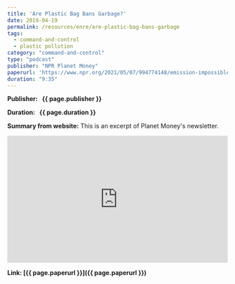 ```yaml
---
title: 'Are Plastic Bag Bans Garbage?'
date: 2019-04-19
permalink: /resources/enre/are-plastic-bag-bans-garbage
tags:
  - command-and-control
  - plastic pollution
category: "command-and-control"
type: "podcast"
publisher: "NPR Planet Money"
paperurl: 'https://www.npr.org/2021/05/07/994774148/emission-impossible'
duration: "9:35"
---
```


<!-- Google tag (gtag.js) -->
<script async src="https://www.googletagmanager.com/gtag/js?id=G-Q95WSVMDNZ"></script>
<script>
  window.dataLayer = window.dataLayer || [];
  function gtag(){dataLayer.push(arguments);}
  gtag('js', new Date());

  gtag('config', 'G-Q95WSVMDNZ');
</script>

**<span class="bold-podcast">Publisher: </span>&nbsp;<span class="text-podcast"> {{ page.publisher }}</span>**

**<span class="bold-podcast">Duration: </span>&nbsp;<span class="text-podcast"> {{ page.duration }}</span>**

**<span class="bold-podcast">Summary from website:</span>**
This is an excerpt of Planet Money's newsletter.

<iframe src="https://www.npr.org/player/embed/711181385/726283501" width="100%" height="290" frameborder="0" scrolling="no" title="NPR embedded audio player"></iframe>

**<span class="small-podcast">Link:</span>&nbsp;<span class="links-podcast">[{{ page.paperurl }}]({{ page.paperurl }})</span>**